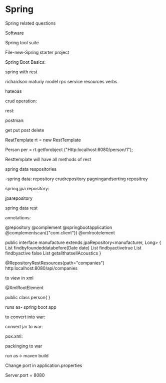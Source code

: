 # Spring
Spring related questions 

Software 

Spring tool suite 

File-new-Spring starter project 

Spring Boot Basics:

spring with rest

richardson maturiy model
rpc service
resources
verbs

hateoas

crud operation:

rest:

postman:

get
put
post
delete
 
ReatTemplate rt = new RestTemplate

Person per = rt.getforobject
        ("Http:localhost:8080/person/1");

Resttemplate will have all methods of rest

spring data respositories

-spring data:
repository
crudrepository
pagningandsorting repositroy

spring jpa repository:

jparepository

spring data rest 

annotations:

@repository
@complement
@springbootapplication
@complementscan({"com.client"})
@xmlrootelement

public interface manufacture extends jpaRepository<manufacturer, Long>
{
List<manufacture> findbyfoundeddatabefore(Date date)
List<manufacture> findbyactivetrue
List<manufacture> findbyactive false
List<manufacture> getallthatsellAcoustics
}

@RepositoryRestResources(path="companies")
http:localhost:8080/api/companies

to view in xml

@XmlRootElement

public class person{
}

runs as- spring boot app

to convert into war:



convert jar to war:

pox.xml:

packinging to war

run as-> maven build

Change port in application.properties

Server.port = 8080





